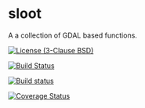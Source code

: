 # sloot
A a collection of GDAL based functions.

[![License (3-Clause BSD)](https://img.shields.io/badge/license-BSD%203--Clause-yellow.svg)](https://github.com/snowman2/sloot/blob/master/LICENSE)

[![Build Status](https://travis-ci.org/snowman2/sloot.svg)](https://travis-ci.org/snowman2/sloot)

[![Build status](https://ci.appveyor.com/api/projects/status/001su85y12l9m78o?svg=true)](https://ci.appveyor.com/project/snowman2/sloot)

[![Coverage Status](https://coveralls.io/repos/github/snowman2/sloot/badge.svg?branch=master)](https://coveralls.io/github/snowman2/sloot?branch=master)